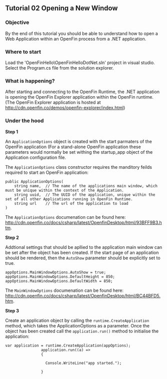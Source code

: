 
## Tutorial 02 Opening a New Window

### Objective

By the end of this tutorial you should be able to understand how to open a Web Application within an OpenFin process from a .NET application.

### Where to start

Load the 'OpenFinHello\OpenFinHelloDotNet.sln' project in visual studio.  Select the Program.cs file from the solution explorer.

### What is happening?

After starting and connecting to the OpenFin Runtime, the .NET application is opening the OpenFin Explorer application within the OpenFin runtime. (The OpenFin Explorer application is hosted at http://cdn.openfin.co/demos/openfin-explorer/index.html)

### Under the hood

**Step 1**

An `ApplicationOptions` object  is created with the start parmaters of the OpenFin application (For a stand-alone OpenFin application these parameters would normally be set withing the startup_app object of the Application configuration file.   

The `ApplicationOptions` class constructor requires the manditory feilds required to start an OpenFin application:

```
public ApplicationOptions(
	string name,  // The name of the applications main window, which must be unique within the context of the Application.
	string uuid,  // The UUID of the application, unique within the set of all other Applications running in OpenFin Runtime.
	string url    // The url of the application to load
)
```

The `ApplicationOptions` documenation can be found here: http://cdn.openfin.co/docs/csharp/latest/OpenfinDesktop/html/93BFF9B3.htm.

**Step 2**

Addtional settings that should be apllied to the application main window can be set after the object has been created.  If the start page of an application should be rendered, then the `AutoShow` parameter should be explicitly set to true.

```
appOptions.MainWindowOptions.AutoShow = true;
appOptions.MainWindowOptions.DefaultHeight = 850;
appOptions.MainWindowOptions.DefaultWidth = 850;
```

The `MainWindowOptions` documenation can be found here: http://cdn.openfin.co/docs/csharp/latest/OpenfinDesktop/html/BC44BFD5.htm. 

**Step 3**

Create an application object by calling the `runtime.CreateApplication` method, which takes the ApplicationOptions as a parameter.  Once the object has been created call the `application.run()` method to initialise the application:

```
var application = runtime.CreateApplication(appOptions);
                application.run((a) =>
                {

                  Console.WriteLine("app started.");
            
                }

```


